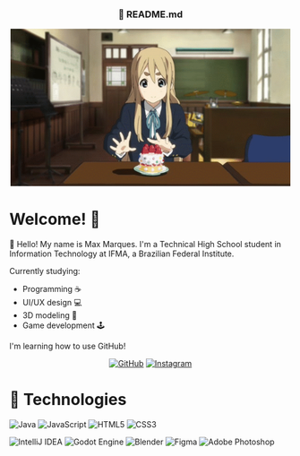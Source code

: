 <h3 align="center">🍰 README.md</h3>

<p align="center">
    <img src="k-on_cake.gif" alt="Banner" width="500" height="auto">
</p>

# Welcome! 👋

📌 Hello! My name is Max Marques. I'm a Technical High School student in Information Technology at IFMA, a Brazilian Federal Institute.


Currently studying:
- Programming ☕
- UI/UX design 💻
- 3D modeling 🧊
- Game development 🕹️

I'm learning how to use GitHub! 

<p align="center">
    <a href="https://github.com/duqmax" target="_blank"><img alt="GitHub" src="https://img.shields.io/badge/-@DuqMax-181717?style=flat-square&logo=GitHub&logoColor=white"></a>
    <a href="https://www.instagram.com/marqusbr/" target="_blank"><img alt="Instagram" src="https://img.shields.io/badge/Instagram-E4405F?style=flat-square&logo=instagram&logoColor=white"></a>
</p>

# 🧰 Technologies
![Java](https://img.shields.io/badge/java-%23ED8B00.svg?style=for-the-badge&logo=openjdk&logoColor=white)
![JavaScript](https://img.shields.io/badge/javascript-%23323330.svg?style=for-the-badge&logo=javascript&logoColor=%23F7DF1E)
![HTML5](https://img.shields.io/badge/html5-%23E34F26.svg?style=for-the-badge&logo=html5&logoColor=white)
![CSS3](https://img.shields.io/badge/css3-%231572B6.svg?style=for-the-badge&logo=css3&logoColor=white)

![IntelliJ IDEA](https://img.shields.io/badge/IntelliJIDEA-000000.svg?style=for-the-badge&logo=intellij-idea&logoColor=white)
![Godot Engine](https://img.shields.io/badge/GODOT-%23FFFFFF.svg?style=for-the-badge&logo=godot-engine)
![Blender](https://img.shields.io/badge/blender-%23F5792A.svg?style=for-the-badge&logo=blender&logoColor=white)
![Figma](https://img.shields.io/badge/figma-%23F24E1E.svg?style=for-the-badge&logo=figma&logoColor=white)
![Adobe Photoshop](https://img.shields.io/badge/adobe%20photoshop-%2331A8FF.svg?style=for-the-badge&logo=adobe%20photoshop&logoColor=white)

